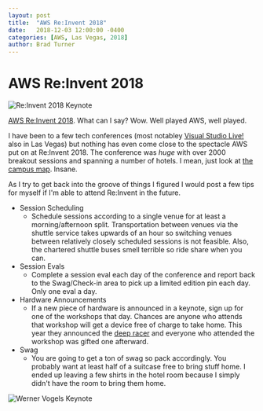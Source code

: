 ```yaml
---
layout: post
title:  "AWS Re:Invent 2018"
date:   2018-12-03 12:00:00 -0400
categories: [AWS, Las Vegas, 2018]
author: Brad Turner
---
```

# AWS Re:Invent 2018

<img src="https://user-images.githubusercontent.com/3187885/49393141-6ddb1300-f6fe-11e8-85ce-6bb301445e64.jpg" alt="Re:Invent 2018 Keynote" />
 
[AWS Re:Invent 2018].  What can I say?  Wow.  Well played AWS, well played.  

I have been to a few tech conferences (most notabley [Visual Studio Live!] also in Las Vegas) but nothing has even come close to the spectacle AWS put on at Re:Invent 2018.  The conference was _huge_ with over 2000 breakout sessions and spanning a number of hotels.  I mean, just look at [the campus map].  Insane.  

As I try to get back into the groove of things I figured I would post a few tips for myself if I'm able to attend Re:Invent in the future.

- Session Scheduling
  - Schedule sessions according to a single venue for at least a morning/afternoon split.  Transportation between venues via the shuttle service takes upwards of an hour so switching venues between relatively closely scheduled sessions is not feasible.  Also, the chartered shuttle buses smell terrible so ride share when you can.
- Session Evals
  - Complete a session eval each day of the conference and report back to the Swag/Check-in area to pick up a limited edition pin each day.  Only one eval a day.
- Hardware Announcements
  - If a new piece of hardware is announced in a keynote, sign up for one of the workshops that day.  Chances are anyone who attends that workshop will get a device free of charge to take home.  This year they announced the [deep racer] and everyone who attended the workshop was gifted one afterward.
- Swag
  - You are going to get a ton of swag so pack accordingly.  You probably want at least half of a suitcase free to bring stuff home.  I ended up leaving a few shirts in the hotel room because I simply didn't have the room to bring them home.

<img src="https://user-images.githubusercontent.com/3187885/49393260-c14d6100-f6fe-11e8-9b83-39328653656e.jpg" alt="Werner Vogels Keynote" />

[AWS Re:Invent 2018]: https://reinvent.awsevents.com/
[Visual Studio Live!]: https://vslive.com
[the campus map]: https://reinvent.awsevents.com/campus/
[deep racer]: https://aws.amazon.com/blogs/aws/aws-deepracer-go-hands-on-with-reinforcement-learning-at-reinvent/